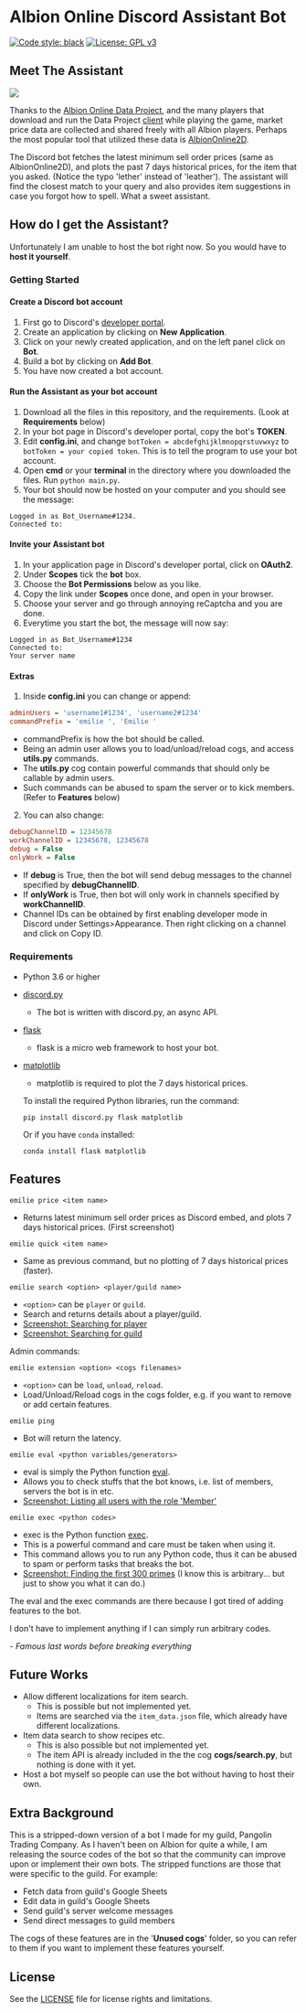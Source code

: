 # Albion Online Discord Assistant Bot

[![Code style: black](https://img.shields.io/badge/code%20style-black-000000.svg)](https://github.com/psf/black)
[![License: GPL v3](https://img.shields.io/badge/License-GPLv3-blue.svg)](https://www.gnu.org/licenses/gpl-3.0)

## Meet The Assistant

![](Images/eg_price.png)

Thanks to the [Albion Online Data Project](https://www.albion-online-data.com/), and the many players that download and run the Data Project [client](https://github.com/BroderickHyman/albiondata-client/releases) while playing the game, market price data are collected and shared freely with all Albion players. Perhaps the most popular tool that utilized these data is [AlbionOnline2D](https://www.albiononline2d.com/en/item).

The Discord bot fetches the latest minimum sell order prices (same as AlbionOnline2D), and plots the past 7 days historical prices, for the item that you asked. (Notice the typo 'lether' instead of 'leather'). The assistant will find the closest match to your query and also provides item suggestions in case you forgot how to spell. What a sweet assistant.

## How do I get the Assistant?

Unfortunately I am unable to host the bot right now. So you would have to **host it yourself**.

### Getting Started

#### Create a Discord bot account

1. First go to Discord's [developer portal](https://discordapp.com/developers/applications/).
2. Create an application by clicking on **New Application**.
3. Click on your newly created application, and on the left panel click on **Bot**.
4. Build a bot by clicking on **Add Bot**.
5. You have now created a bot account.

#### Run the Assistant as your bot account

1. Download all the files in this repository, and the requirements. (Look at **Requirements** below)
2. In your bot page in Discord's developer portal, copy the bot's **TOKEN**.
3. Edit **config.ini**, and change `botToken = abcdefghijklmnopqrstuvwxyz` to `botToken = your copied token`. This is to tell the program to use your bot account.
4. Open **cmd** or your **terminal** in the directory where you downloaded the files. Run `python main.py`.
5. Your bot should now be hosted on your computer and you should see the message:
```
Logged in as Bot_Username#1234.
Connected to:
```

#### Invite your Assistant bot

1. In your application page in Discord's developer portal, click on **OAuth2**.
2. Under **Scopes** tick the **bot** box.
3. Choose the **Bot Permissions** below as you like.
4. Copy the link under **Scopes** once done, and open in your browser.
5. Choose your server and go through annoying reCaptcha and you are done.
6. Everytime you start the bot, the message will now say:
```
Logged in as Bot_Username#1234
Connected to:
Your server name
```

#### Extras

1. Inside **config.ini** you can change or append:
```ini
adminUsers = 'username1#1234', 'username2#1234'
commandPrefix = 'emilie ', 'Emilie '
```
  + commandPrefix is how the bot should be called.
  + Being an admin user allows you to load/unload/reload cogs, and access **utils.py** commands.
  + The **utils.py** cog contain powerful commands that should only be callable by admin users.
  + Such commands can be abused to spam the server or to kick members. (Refer to **Features** below)

2. You can also change:
```ini
debugChannelID = 12345678
workChannelID = 12345678, 12345678
debug = False
onlyWork = False
```
  + If **debug** is True, then the bot will send debug messages to the channel specified by **debugChannelID**.
  + If **onlyWork** is True, then bot will only work in channels specified by **workChannelID**.
  + Channel IDs can be obtained by first enabling developer mode in Discord under Settings>Appearance. Then right clicking on a channel and click on Copy ID.

### Requirements

+ Python 3.6 or higher
+ [discord.py](https://github.com/Rapptz/discord.py)
  + The bot is written with discord.py, an async API.
+ [flask](https://flask.palletsprojects.com/en/1.1.x/)
  + flask is a micro web framework to host your bot.
+ [matplotlib](https://matplotlib.org/)
  + matplotlib is required to plot the 7 days historical prices.

  To install the required Python libraries, run the command:
  ```
  pip install discord.py flask matplotlib
  ```
  Or if you have `conda` installed:
  ```
  conda install flask matplotlib
  ```

## Features

```
emilie price <item name>
```
+ Returns latest minimum sell order prices as Discord embed, and plots 7 days historical prices. (First screenshot)
```
emilie quick <item name>
```
+ Same as previous command, but no plotting of 7 days historical prices (faster).
```
emilie search <option> <player/guild name>
```
+ `<option>` can be `player` or `guild`.
+ Search and returns details about a player/guild.
+ [Screenshot: Searching for player](Images/eg_player.png)
+ [Screenshot: Searching for guild](Images/eg_guild.png)

Admin commands:
```
emilie extension <option> <cogs filenames>
```
+ `<option>` can be `load`, `unload`, `reload`.
+ Load/Unload/Reload cogs in the cogs folder, e.g. if you want to remove or add certain features.
```
emilie ping
```
+ Bot will return the latency.
```
emilie eval <python variables/generators>
```
+ eval is simply the Python function [eval](https://docs.python.org/3.5/library/functions.html#eval).
+ Allows you to check stuffs that the bot knows, i.e. list of members, servers the bot is in etc.
+ [Screenshot: Listing all users with the role 'Member'](Images/eg_member.png)
```
emilie exec <python codes>
```
+ exec is the Python function [exec](https://docs.python.org/3.5/library/functions.html#exec).
+ This is a powerful command and care must be taken when using it.
+ This command allows you to run any Python code, thus it can be abused to spam or perform tasks that breaks the bot.
+ [Screenshot: Finding the first 300 primes](Images/eg_primes.png) (I know this is arbitrary... but just to show you what it can do.)

The eval and the exec commands are there because I got tired of adding features to the bot.

I don't have to implement anything if I can simply run arbitrary codes.

*- Famous last words before breaking everything*

## Future Works

+ Allow different localizations for item search.
  + This is possible but not implemented yet.
  + Items are searched via the `item_data.json` file, which already have different localizations.
+ Item data search to show recipes etc.
  + This is also possible but not implemented yet.
  + The item API is already included in the the cog **cogs/search.py**, but nothing is done with it yet.
+ Host a bot myself so people can use the bot without having to host their own.

## Extra Background

This is a stripped-down version of a bot I made for my guild, Pangolin Trading Company. As I haven't been on Albion for quite a while, I am releasing the source codes of the bot so that the community can improve upon or implement their own bots. The stripped functions are those that were specific to the guild. For example:

+ Fetch data from guild's Google Sheets
+ Edit data in guild's Google Sheets
+ Send guild's server welcome messages
+ Send direct messages to guild members

The cogs of these features are in the '**Unused cogs**' folder, so you can refer to them if you want to implement these features yourself.

## License
See the [LICENSE](LICENSE) file for license rights and limitations.


